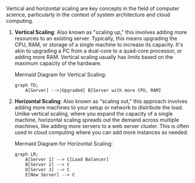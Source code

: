 Vertical and horizontal scaling are key concepts in the field of computer science, particularly in the context of system architecture and cloud computing. 

1. **Vertical Scaling**: Also known as "scaling up," this involves adding more resources to an existing server. Typically, this means upgrading the CPU, RAM, or storage of a single machine to increase its capacity. It's akin to upgrading a PC from a dual-core to a quad-core processor, or adding more RAM. Vertical scaling usually has limits based on the maximum capacity of the hardware.

   Mermaid Diagram for Vertical Scaling:
   ```mermaid
   graph TD;
       A[Server] -->|Upgraded| B[Server with more CPU, RAM]
   ```

2. **Horizontal Scaling**: Also known as "scaling out," this approach involves adding more machines to your setup or network to distribute the load. Unlike vertical scaling, where you expand the capacity of a single machine, horizontal scaling spreads out the demand across multiple machines, like adding more servers to a web server cluster. This is often used in cloud computing where you can add more instances as needed.

   Mermaid Diagram for Horizontal Scaling:
   ```mermaid
   graph LR;
       A[Server 1] --> C[Load Balancer]
       B[Server 2] --> C
       D[Server 3] --> C
       E[New Server] --> C
   ```
